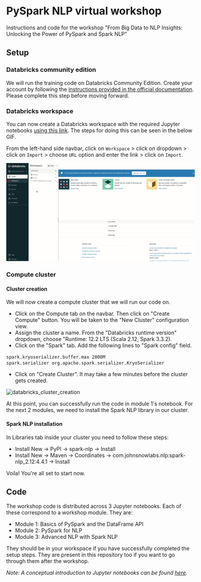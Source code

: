 # PySpark NLP virtual workshop

Instructions and code for the workshop "From Big Data to NLP Insights: Unlocking the Power of PySpark and Spark NLP"

## Setup

### Databricks community edition

We will run the training code on Databricks Community Edition. Create your account by following the [instructions provided in the official documentation](https://docs.databricks.com/getting-started/community-edition.html). Please complete this step before moving forward.

### Databricks workspace

You can now create a Databricks workspace with the required Jupyter notebooks [using this link](https://storage.googleapis.com/odsc-23/ODSC%20PySpark%20NLP%20session.dbc). The steps for doing this can be seen in the below GIF.  

From the left-hand side navbar, click on `Workspace` > click on dropdown >  click on `Import` > choose `URL` option and enter the link > click on `Import`.

![](databricks_workspace_import_steps.gif)

### Compute cluster

#### Cluster creation

We will now create a compute cluster that we will run our code on.

- Click on the Compute tab on the navbar. Then click on "Create Compute" button. You will be taken to the "New Cluster" configuration view.
- Assign the cluster a name. From the "Databricks runtime version" dropdown, choose "Runtime: 12.2 LTS (Scala 2.12, Spark 3.3.2).
- Click on the "Spark" tab. Add the following lines to "Spark config" field.
```
spark.kryoserializer.buffer.max 2000M
spark.serializer org.apache.spark.serializer.KryoSerializer
```
- Click on "Create Cluster". It may take a few minutes before the cluster gets created.

![databricks_cluster_creation](https://user-images.githubusercontent.com/4419448/237058641-e67762bc-e459-4586-857c-0851f611a218.gif)

At this point, you can successfully run the code in module 1's notebook. For the next 2 modules, we need to install the Spark NLP library in our cluster.

#### Spark NLP installation

In Libraries tab inside your cluster you need to follow these steps:

- Install New -> PyPI -> spark-nlp -> Install
- Install New -> Maven -> Coordinates -> com.johnsnowlabs.nlp:spark-nlp_2.12:4.4.1 -> Install

Voila! You're all set to start now.

## Code

The workshop code is distributed across 3 Jupyter notebooks. Each of these correspond to a workshop module. They are:

- Module 1: Basics of PySpark and the DataFrame API
- Module 2: PySpark for NLP
- Module 3: Advanced NLP with Spark NLP

They should be in your workspace if you have successfully completed the setup steps. They are present in this repository too if you want to go through them after the workshop.

_Note: A conceptual introduction to Jupyter notebooks can be found [here](https://www.databricks.com/glossary/jupyter-notebook)._
